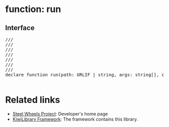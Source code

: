 # function: run

## Interface
<pre>
/// <reference path="Enum.d.ts" />
/// <reference path="Intf.d.ts" />
/// <reference path="File.d.ts" />
/// <reference path="Thread.d.ts" />
/// <reference path="Builtin.d.ts" />
/// <reference path="func-_runThread.d.ts" />
/// <reference path="func-sleep.d.ts" />
declare function run(path: URLIF | string, args: string[], cons: ConsoleIF): number;

</pre>

# Related links
* [Steel Wheels Project](https://gitlab.com/steewheels/project/-/blob/main/README.md): Developer's home page
* [KiwiLibrary Framework](https://gitlab.com/steewheels/kiwiscript/-/blob/main/KiwiLibrary/README.md): The framework contains this library.


